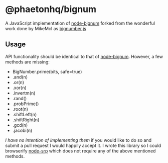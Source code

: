 # @phaetonhq/bignum #

A JavaScript implementation of [node-bignum](https://github.com/justmoon/node-bignum) forked from the wonderful work done by MikeMcl as [bignumber.js](https://github.com/MikeMcl/bignumber.js)

## Usage
API functionality should be identical to that of [node-bignum](https://github.com/justmoon/node-bignum). However, a few methods are missing:
* BigNumber.prime(bits, safe=true)
* .and(n)
* .or(n)
* .xor(n)
* .invertm(n)
* .rand()
* .probPrime()
* .root(n)
* .shiftLeft(n)
* .shiftRight(n)
* .gcd(n)
* .jacobi(n)

*I have no intention of implementing them* if you would like to do so and submit a pull request I would happily accept it. I wrote this library so I could browserify [node-srp](https://github.com/mozilla/node-srp) which does not require any of the above mentioned methods.
